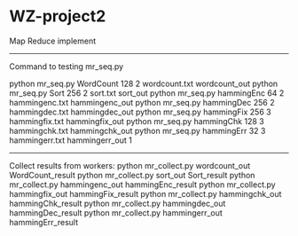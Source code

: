 # WZ-project2
Map Reduce implement
***************************************************************
Command to testing mr_seq.py

python mr_seq.py WordCount 128 2 wordcount.txt wordcount_out
python mr_seq.py Sort 256 2 sort.txt sort_out
python mr_seq.py hammingEnc 64 2 hammingenc.txt hammingenc_out
python mr_seq.py hammingDec 256 2 hammingdec.txt hammingdec_out
python mr_seq.py hammingFix 256 3 hammingfix.txt hammingfix_out
python mr_seq.py hammingChk 128 3 hammingchk.txt hammingchk_out
python mr_seq.py hammingErr 32 3 hammingerr.txt hammingerr_out 1

***************************************************************
Collect results from workers:
python mr_collect.py wordcount_out WordCount_result
python mr_collect.py sort_out Sort_result
python mr_collect.py hammingenc_out hammingEnc_result
python mr_collect.py hammingfix_out hammingFix_result
python mr_collect.py hammingchk_out hammingChk_result
python mr_collect.py hammingdec_out hammingDec_result
python mr_collect.py hammingerr_out hammingErr_result
